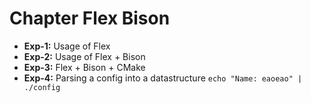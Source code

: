 # Chapter Flex Bison

- **Exp-1:** Usage of Flex
- **Exp-2:** Usage of Flex + Bison
- **Exp-3:** Flex + Bison + CMake
- **Exp-4:** Parsing a config into a datastructure
  `echo "Name: eaoeao" | ./config`
